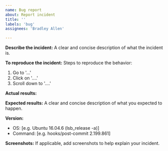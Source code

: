 ```yaml
---
name: Bug report
about: Report incident
title: ''
labels: 'bug'
assignees: 'Bradley Allen'

---
```


**Describe the incident:**
A clear and concise description of what the incident is.

**To reproduce the incident:**
Steps to reproduce the behavior:
1. Go to '...'
2. Click on '....'
3. Scroll down to '....'

**Actual results:**

**Expected results:**
A clear and concise description of what you expected to happen.

**Version:**
 - OS: [e.g. Ubuntu 16.04.6 (lsb_release -a)]
 - Command: [e.g. hooks/post-commit  2.199.861]

**Screenshots:**
If applicable, add screenshots to help explain your incident.
